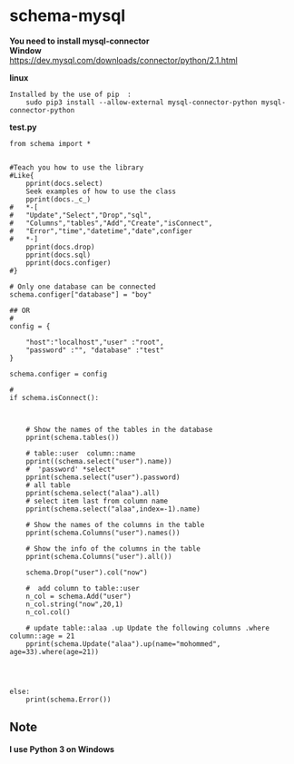 # schema-mysql 


__You need to install mysql-connector__<br>
__Window__<br>
https://dev.mysql.com/downloads/connector/python/2.1.html<br>
		
__linux__<br>
	
	Installed by the use of pip  :
		sudo pip3 install --allow-external mysql-connector-python mysql-connector-python


__test.py__ <br>

	
	from schema import * 
	
	
	#Teach you how to use the library
	#Like{
		pprint(docs.select)
		Seek examples of how to use the class
		pprint(docs._c_)
	#	*-[
	#	"Update","Select","Drop","sql",
	#	"Columns","tables","Add","Create","isConnect",
	#	"Error","time","datetime","date",configer
	#	*-]
		pprint(docs.drop)
		pprint(docs.sql)
		pprint(docs.configer)
	#}
	
	# Only one database can be connected
	schema.configer["database"] = "boy"
	
	## OR
	# 
	config = {
	
 		"host":"localhost","user" :"root",
		"password" :"", "database" :"test"
	}
	
	schema.configer = config
	
	# 
	if schema.isConnect():
		

		
		# Show the names of the tables in the database
		pprint(schema.tables())
		
		# table::user  column::name
		pprint((schema.select("user").name))
		#  'password' *select*
		pprint(schema.select("user").password)
		# all table 
		pprint(schema.select("alaa").all)
		# select item last from column name
		pprint(schema.select("alaa",index=-1).name)

		# Show the names of the columns in the table
		pprint(schema.Columns("user").names())
		
		# Show the info of the columns in the table
		pprint(schema.Columns("user").all())

		schema.Drop("user").col("now")
		
		#  add column to table::user
		n_col = schema.Add("user")
		n_col.string("now",20,1)
		n_col.col()
		
		# update table::alaa .up Update the following columns .where column::age = 21 
		pprint(schema.Update("alaa").up(name="mohommed", age=33).where(age=21))

		


	else:
	    print(schema.Error())
	    
## Note ##
__I use Python 3 on Windows__

	
